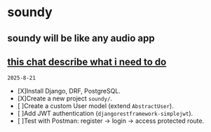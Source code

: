 # soundy
soundy will be like any audio app
--
[this chat describe what i need to do](https://chatgpt.com/c/68a5f871-5af4-832c-acb0-2a71b2f33264)
--
`2025-8-21`
- [X]Install Django, DRF, PostgreSQL.
- [X]Create a new project `soundy/`.
- [ ]Create a custom User model (extend `AbstractUser`).
- [ ]Add JWT authentication (`djangorestframework-simplejwt`).
- [ ]Test with Postman: register → login → access protected route.